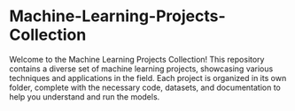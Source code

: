 # Machine-Learning-Projects-Collection
Welcome to the Machine Learning Projects Collection! This repository contains a diverse set of machine learning projects, showcasing various techniques and applications in the field. Each project is organized in its own folder, complete with the necessary code, datasets, and documentation to help you understand and run the models.
